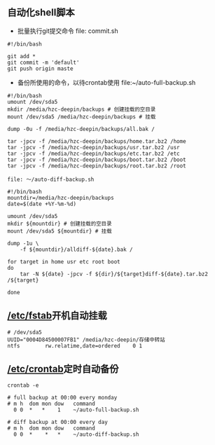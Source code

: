 ## 自动化shell脚本
* 批量执行git提交命令
	file: commit.sh
```
#!/bin/bash

git add *
git commit -m 'default'
git push origin maste

```

* 备份所使用的命令，以待crontab使用
	file:~/auto-full-backup.sh
```
#!/bin/bash
umount /dev/sda5
mkdir /media/hzc-deepin/backups # 创建挂载的空目录  
mount /dev/sda5 /media/hzc-deepin/backups # 挂载  

dump -0u -f /media/hzc-deepin/backups/all.bak /   

tar -jpcv -f /media/hzc-deepin/backups/home.tar.bz2 /home  
tar -jpcv -f /media/hzc-deepin/backups/usr.tar.bz2 /usr  
tar -jpcv -f /media/hzc-deepin/backups/etc.tar.bz2 /etc  
tar -jpcv -f /media/hzc-deepin/backups/boot.tar.bz2 /boot  
tar -jpcv -f /media/hzc-deepin/backups/root.tar.bz2 /root  

```

	file: ～/auto-diff-backup.sh
```
#!/bin/bash 
mountdir=/media/hzc-deepin/backups
date=$(date +%Y-%m-%d)

umount /dev/sda5
mkdir ${mountdir} # 创建挂载的空目录
mount /dev/sda5 ${mountdir} # 挂载  

dump -1u \
    -f ${mountdir}/alldiff-${date}.bak /

for target in home usr etc root boot
do
    tar -N ${date} -jpcv -f ${dir}/${target}diff-${date}.tar.bz2 /${target}    

done

```


## [/etc/fstab][1]开机自动挂载
```
# /dev/sda5 
UUID="0004D84500007FB1" /media/hzc-deepin/存储中转站
ntfs        rw.relatime,date=ordered    0 1

```


## [/etc/crontab][2]定时自动备份
```
crontab -e   

# full backup at 00:00 every monday  
# m h  dom mon dow   command
  0 0  *   *    1    ~/auto-full-backup.sh

# diff backup at 00:00 every day
# m h  dom mon dow   command
  0 0  *    *   *    ~/auto-diff-backup.sh

```

[1]: http://linux.vbird.org/linux_basic/0230filesystem.php#mount

[2]: http://linux.vbird.org/linux_basic/0430cron.php#whatiscron_type


